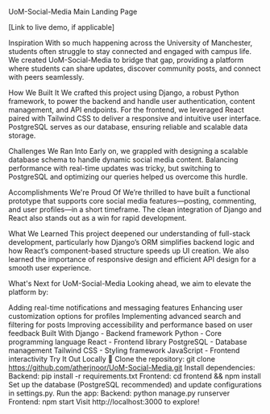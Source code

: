 UoM-Social-Media
Main Landing Page

[Link to live demo, if applicable]

Inspiration
With so much happening across the University of Manchester, students often struggle to stay connected and engaged with campus life. We created UoM-Social-Media to bridge that gap, providing a platform where students can share updates, discover community posts, and connect with peers seamlessly.

How We Built It
We crafted this project using Django, a robust Python framework, to power the backend and handle user authentication, content management, and API endpoints. For the frontend, we leveraged React paired with Tailwind CSS to deliver a responsive and intuitive user interface. PostgreSQL serves as our database, ensuring reliable and scalable data storage.

Challenges We Ran Into
Early on, we grappled with designing a scalable database schema to handle dynamic social media content. Balancing performance with real-time updates was tricky, but switching to PostgreSQL and optimizing our queries helped us overcome this hurdle.

Accomplishments We're Proud Of
We’re thrilled to have built a functional prototype that supports core social media features—posting, commenting, and user profiles—in a short timeframe. The clean integration of Django and React also stands out as a win for rapid development.

What We Learned
This project deepened our understanding of full-stack development, particularly how Django’s ORM simplifies backend logic and how React’s component-based structure speeds up UI creation. We also learned the importance of responsive design and efficient API design for a smooth user experience.

What's Next for UoM-Social-Media
Looking ahead, we aim to elevate the platform by:

Adding real-time notifications and messaging features
Enhancing user customization options for profiles
Implementing advanced search and filtering for posts
Improving accessibility and performance based on user feedback
Built With
Django - Backend framework
Python - Core programming language
React - Frontend library
PostgreSQL - Database management
Tailwind CSS - Styling framework
JavaScript - Frontend interactivity
Try It Out Locally 🚀
Clone the repository: git clone https://github.com/atherjnoor/UoM-Social-Media.git
Install dependencies:
Backend: pip install -r requirements.txt
Frontend: cd frontend && npm install
Set up the database (PostgreSQL recommended) and update configurations in settings.py.
Run the app:
Backend: python manage.py runserver
Frontend: npm start
Visit http://localhost:3000 to explore!
